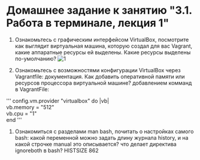 
# Домашнее задание к занятию "3.1. Работа в терминале, лекция 1"

1. Ознакомьтесь с графическим интерфейсом VirtualBox, посмотрите как выглядит виртуальная машина, которую создал для вас Vagrant, какие аппаратные ресурсы ей выделены. Какие ресурсы выделены по-умолчанию?
![1](https://user-images.githubusercontent.com/95243483/147857214-4ea08c98-f32d-4af5-adbc-cedb59512bea.jpg)

1. Ознакомьтесь с возможностями конфигурации VirtualBox через Vagrantfile: документация. Как добавить оперативной памяти или ресурсов процессора виртуальной машине?
добавлением комманд в VagrantFile:

  '''
  config.vm.provider "virtualbox" do |vb|  
  vb.memory = "512"  
  vb.cpu = "1"  
  end
'''
1. Ознакомиться с разделами man bash, почитать о настройках самого bash:
какой переменной можно задать длину журнала history, и на какой строчке manual это описывается?
что делает директива ignoreboth в bash?
HISTSIZE 862
